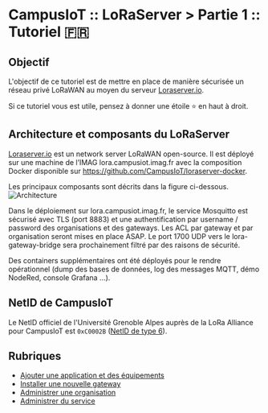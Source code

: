 # CampusIoT :: LoRaServer > Partie 1 :: Tutoriel :fr:

## Objectif
L'objectif de ce tutoriel est de mettre en place de manière sécurisée un réseau privé LoRaWAN au moyen du serveur [Loraserver.io](https://www.loraserver.io/).

Si ce tutoriel vous est utile, pensez à donner une étoile :star: en haut à droit.

## Architecture et composants du LoRaServer
[Loraserver.io](https://www.loraserver.io/) est un network server LoRaWAN open-source.
Il est déployé sur une machine de l’IMAG lora.campusiot.imag.fr avec la composition Docker disponible sur https://github.com/CampusIoT/loraserver-docker.

Les principaux composants sont décrits dans la figure ci-dessous.
![Architecture](https://www.loraserver.io/img/architecture.png)

Dans le déploiement sur lora.campusiot.imag.fr, le service Mosquitto est sécurisé avec TLS (port 8883) et une authentification par username / password des organisations et des gateways. Les ACL par gateway et par organisation seront mises en place ASAP. Le port 1700 UDP vers le lora-gateway-bridge sera prochainement filtré par des raisons de sécurité.

Des containers supplémentaires ont été déployés pour le rendre opérationnel (dump des bases de données, log des messages MQTT, démo NodeRed, console Grafana …).

## NetID de CampusIoT
Le NetID officiel de l'Université Grenoble Alpes auprès de la LoRa Alliance pour CampusIoT est `0xC0002B` ([NetID de type 6](https://lora-alliance.org/sites/default/files/2018-11/20181114_NetID_FAQ.pdf)).

## Rubriques
* [Ajouter une application et des équipements](./README-app.md)
* [Installer une nouvelle gateway](./README-gateway.md)
* [Administrer une organisation](./README-org.md)
* [Administrer du service](./README-admin.md)
